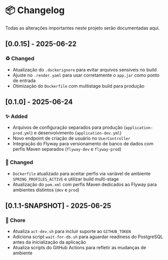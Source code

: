 # 📦 Changelog

Todas as alterações importantes neste projeto serão documentadas aqui.

## [0.0.15] - 2025-06-22

### ♻️ Changed
- Atualização do `.dockerignore` para evitar arquivos sensíveis no build
- Ajuste no `.render.yaml` para usar corretamente o `app.jar` como ponto de entrada
- Otimização do `Dockerfile` com multistage build para produção

## [0.1.0] - 2025-06-24

### ✨ Added
- Arquivos de configuração separados para produção (`application-prod.yml`) e desenvolvimento (`application-dev.yml`)
- Novo endpoint de criação de usuário no `UserController`
- Integração do Flyway para versionamento de banco de dados com perfis Maven separados (`flyway-dev` e `flyway-prod`)

### 🔧 Changed
- `Dockerfile` atualizado para aceitar perfis via variável de ambiente `SPRING_PROFILES_ACTIVE` e utilizar build multi-stage
- Atualização do `pom.xml` com perfis Maven dedicados ao Flyway para ambientes distintos (`dev` e `prod`)

## [0.1.1-SNAPSHOT] - 2025-06-25

### 🔧 Chore
- Atualiza `act-dev.sh` para incluir suporte ao `GITHUB_TOKEN`
- Adiciona script `wait-for-db.sh` para aguardar readiness do PostgreSQL antes da inicialização da aplicação
- Atualiza scripts do GitHub Actions para refletir as mudanças de ambiente
